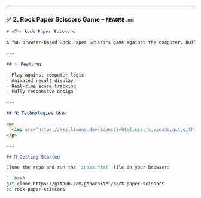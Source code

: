 
---

### ✅ **2. Rock Paper Scissors Game – `README.md`**

```markdown
# ✊🖐✌ Rock Paper Scissors

A fun browser-based Rock Paper Scissors game against the computer. Built using pure HTML, CSS, and JavaScript for interactivity and animations.

---

## ✨ Features

- Play against computer logic
- Animated result display
- Real-time score tracking
- Fully responsive design

---

## 🛠️ Technologies Used

<p>
  <img src="https://skillicons.dev/icons?i=html,css,js,vscode,git,github" />
</p>

---

## 🚀 Getting Started

Clone the repo and run the `index.html` file in your browser:

```bash
git clone https://github.com/goharniazi/rock-paper-scissors
cd rock-paper-scissors

